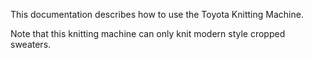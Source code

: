 This documentation describes how to use the Toyota Knitting Machine. 

Note that this knitting machine can only knit modern style cropped sweaters.
